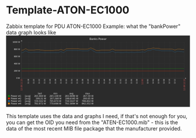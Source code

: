 # Template-ATON-EC1000
Zabbix template for PDU ATON-EC1000
Example: what the "bankPower" data graph looks like
![Bank Powers Graph](https://github.com/woodman-sh/Template-ATON-EC1000/blob/main/Images/Banks%20Power%20Graph.png)

This template uses the data and graphs I need, if that's not enough for you, you can get the OID you need from the "ATEN-EC1000.mib" - this is the data of the most recent MIB file package that the manufacturer provided.

